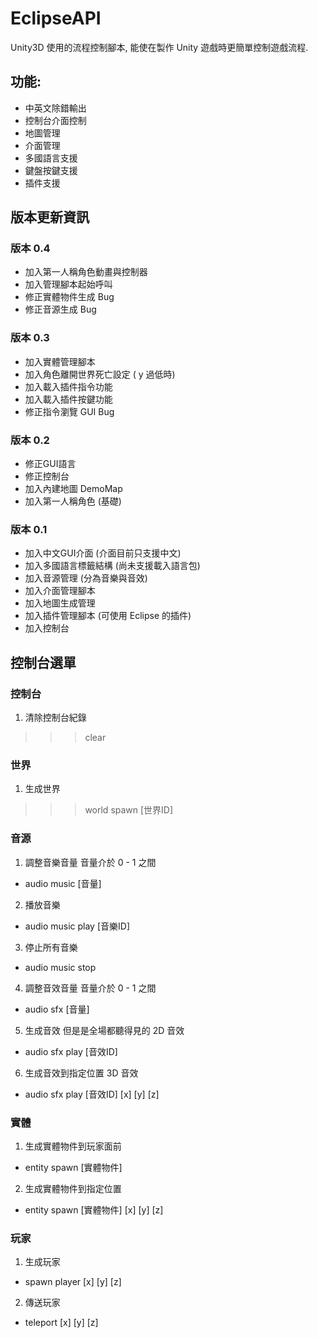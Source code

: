 # EclipseAPI
Unity3D 使用的流程控制腳本, 能使在製作 Unity 遊戲時更簡單控制遊戲流程.

## 功能:
* 中英文除錯輸出
* 控制台介面控制
* 地圖管理
* 介面管理
* 多國語言支援
* 鍵盤按鍵支援
* 插件支援

## 版本更新資訊
### 版本 0.4
* 加入第一人稱角色動畫與控制器
* 加入管理腳本起始呼叫
* 修正實體物件生成 Bug
* 修正音源生成 Bug
### 版本 0.3
* 加入實體管理腳本
* 加入角色離開世界死亡設定 ( y 過低時)
* 加入載入插件指令功能
* 加入載入插件按鍵功能
* 修正指令瀏覽 GUI Bug
### 版本 0.2
* 修正GUI語言
* 修正控制台
* 加入內建地圖 DemoMap
* 加入第一人稱角色 (基礎)
### 版本 0.1
* 加入中文GUI介面 (介面目前只支援中文)
* 加入多國語言標籤結構 (尚未支援載入語言包)
* 加入音源管理 (分為音樂與音效)
* 加入介面管理腳本
* 加入地圖生成管理
* 加入插件管理腳本 (可使用 Eclipse 的插件)
* 加入控制台 

## 控制台選單
### 控制台
1. 清除控制台紀錄
>>> clear
### 世界
1. 生成世界 
>>> world spawn [世界ID] 
### 音源
1. 調整音樂音量 音量介於 0 - 1 之間
* audio music [音量] 
2. 播放音樂
* audio music play [音樂ID] 
3. 停止所有音樂
* audio music stop
4. 調整音效音量 音量介於 0 - 1 之間
* audio sfx [音量] 
5. 生成音效 但是是全場都聽得見的 2D 音效
* audio sfx play [音效ID] 
6. 生成音效到指定位置 3D 音效
* audio sfx play [音效ID] [x] [y] [z] 
### 實體
1. 生成實體物件到玩家面前
* entity spawn [實體物件] 
2. 生成實體物件到指定位置
* entity spawn [實體物件] [x] [y] [z] 
### 玩家
1. 生成玩家
* spawn player [x] [y] [z] 
2. 傳送玩家
* teleport [x] [y] [z] 
